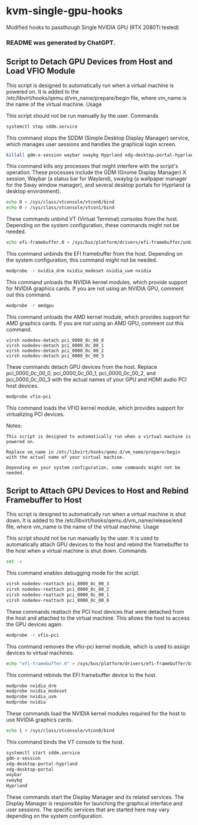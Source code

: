 # kvm-single-gpu-hooks
Modified hooks to passthough Single NVIDIA GPU (RTX 2080Ti tested)

### README was generated by ChatGPT.


## Script to Detach GPU Devices from Host and Load VFIO Module

This script is designed to automatically run when a virtual machine is powered on. It is added to the /etc/libvirt/hooks/qemu.d/vm_name/prepare/begin file, where vm_name is the name of the virtual machine.
Usage

This script should not be run manually by the user.
Commands

```bash
systemctl stop sddm.service
```
This command stops the SDDM (Simple Desktop Display Manager) service, which manages user sessions and handles the graphical login screen.

```bash
killall gdm-x-session waybar swaybg Hyprland xdg-desktop-portal-hyprland xdg-desktop-portal
```
This command kills any processes that might interfere with the script's operation. These processes include the GDM (Gnome Display Manager) X session, Waybar (a status bar for Wayland), swaybg (a wallpaper manager for the Sway window manager), and several desktop portals for Hyprland (a desktop environment).

```bash
echo 0 > /sys/class/vtconsole/vtcon0/bind
echo 0 > /sys/class/vtconsole/vtcon1/bind
```
These commands unbind VT (Virtual Terminal) consoles from the host. Depending on the system configuration, these commands might not be needed.
```bash
echo efi-framebuffer.0 > /sys/bus/platform/drivers/efi-framebuffer/unbind
```
This command unbinds the EFI framebuffer from the host. Depending on the system configuration, this command might not be needed.

```bash
modprobe -r nvidia_drm nvidia_modeset nvidia_uvm nvidia
```
This command unloads the NVIDIA kernel modules, which provide support for NVIDIA graphics cards. If you are not using an NVIDIA GPU, comment out this command.

```bash
modprobe -r amdgpu
```
This command unloads the AMD kernel module, which provides support for AMD graphics cards. If you are not using an AMD GPU, comment out this command.
```
virsh nodedev-detach pci_0000_0c_00_0
virsh nodedev-detach pci_0000_0c_00_1
virsh nodedev-detach pci_0000_0c_00_2
virsh nodedev-detach pci_0000_0c_00_3
```
These commands detach GPU devices from the host. Replace pci_0000_0c_00_0, pci_0000_0c_00_1, pci_0000_0c_00_2, and pci_0000_0c_00_3 with the actual names of your GPU and HDMI audio PCI host devices.

```bash
modprobe vfio-pci
```
This command loads the VFIO kernel module, which provides support for virtualizing PCI devices.

Notes:

    This script is designed to automatically run when a virtual machine is powered on.

    Replace vm_name in /etc/libvirt/hooks/qemu.d/vm_name/prepare/begin with the actual name of your virtual machine.

    Depending on your system configuration, some commands might not be needed.


## Script to Attach GPU Devices to Host and Rebind Framebuffer to Host

This script is designed to automatically run when a virtual machine is shut down. It is added to the /etc/libvirt/hooks/qemu.d/vm_name/release/end file, where vm_name is the name of the virtual machine.
Usage

This script should not be run manually by the user. It is used to automatically attach GPU devices to the host and rebind the framebuffer to the host when a virtual machine is shut down.
Commands

```bash
set -x
```
This command enables debugging mode for the script.

```bash
virsh nodedev-reattach pci_0000_0c_00_3
virsh nodedev-reattach pci_0000_0c_00_2
virsh nodedev-reattach pci_0000_0c_00_1
virsh nodedev-reattach pci_0000_0c_00_0
```

These commands reattach the PCI host devices that were detached from the host and attached to the virtual machine. This allows the host to access the GPU devices again.

```bash
modprobe -r vfio-pci
```
This command removes the vfio-pci kernel module, which is used to assign devices to virtual machines.

```bash
echo "efi-framebuffer.0" > /sys/bus/platform/drivers/efi-framebuffer/bind
```

This command rebinds the EFI framebuffer device to the host.

```bash
modprobe nvidia_drm
modprobe nvidia_modeset
modprobe nvidia_uvm
modprobe nvidia
```
These commands load the NVIDIA kernel modules required for the host to use NVIDIA graphics cards.

```bash
echo 1 > /sys/class/vtconsole/vtcon0/bind
```
This command binds the VT console to the host.

```bash
systemctl start sddm.service
gdm-x-session
xdg-desktop-portal-hyprland
xdg-desktop-portal
waybar
swaybg
Hyprland
```

These commands start the Display Manager and its related services. The Display Manager is responsible for launching the graphical interface and user sessions. The specific services that are started here may vary depending on the system configuration.
